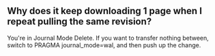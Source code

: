 ## Why does it keep downloading 1 page when I repeat pulling the same revision?

You're in Journal Mode Delete. If you want to transfer nothing between, switch to PRAGMA journal_mode=wal, and then push up the change.
